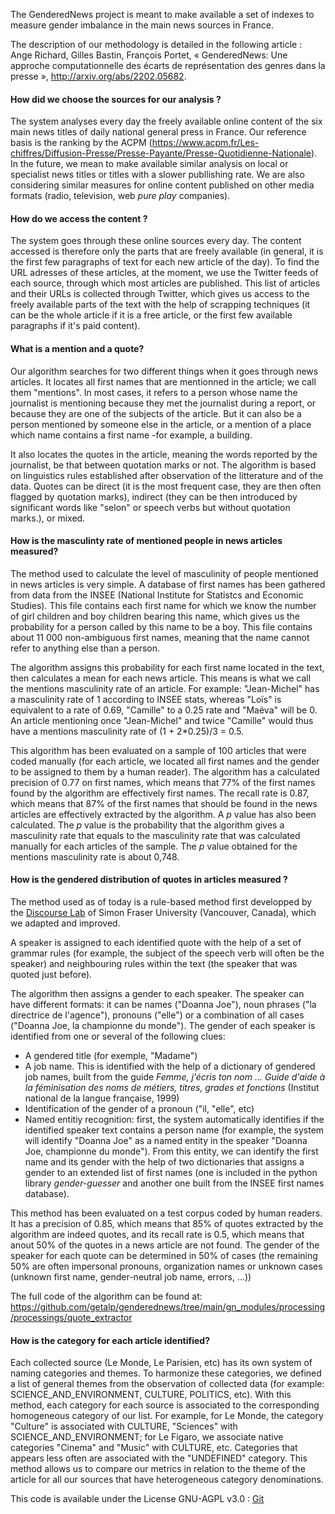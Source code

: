 The GenderedNews project is meant to make available a set of indexes to measure gender imbalance in the main news sources in France. 

The description of our methodology is detailed in the following article :
Ange Richard, Gilles Bastin, François Portet, « GenderedNews: Une approche computationnelle des écarts de représentation des genres dans la presse »,  http://arxiv.org/abs/2202.05682.



<h4>How did we choose the sources for our analysis ?</h4>

The system analyses every day the freely available online content of the six main news titles of daily national general press in France. Our reference basis is the ranking by the ACPM (<a href="https://www.acpm.fr/Les-chiffres/Diffusion-Presse/Presse-Payante/Presse-Quotidienne-Nationale">https://www.acpm.fr/Les-chiffres/Diffusion-Presse/Presse-Payante/Presse-Quotidienne-Nationale</a>). In the future, we mean to make available similar analysis on local or specialist news titles or titles with a slower publlishing rate. We are also considering similar measures for online content published on other media formats (radio, television, web <i>pure play</i> companies).

<h4>How do we access the content ?</h4>

The system goes through these online sources every day. The content accessed is therefore only the parts that are freely available (in general, it is the first few paragraphs of text for each new article of the day). To find the URL adresses of these articles, at the moment, we use the Twitter feeds of each source, through which most articles are published. This list of articles and their URLs is collected through Twitter, which gives us access to the freely available parts of the text with the help of scrapping techniques (it can be the whole article if it is a free article, or the first few available paragraphs if it's paid content).

<h4>What is a mention and a quote?</h4>

Our algorithm searches for two different things when it goes through news articles. It locates all first names that are mentionned in the article; we call them "mentions". In most cases, it refers to a person whose name the journalist is mentioning because they met the journalist during a report, or because they are one of the subjects of the article. But it can also be a person mentioned by someone else in the article, or a mention of a place which name contains a first name -for example, a building.

It also locates the quotes in the article, meaning the words reported by the journalist, be that between quotation marks or not. The algorithm is based on linguistics rules established after observation of the litterature and of the data. Quotes can be direct (it is the most frequent case, they are then often flagged by quotation marks), indirect (they can be then introduced by significant words like "selon" or speech verbs but without quotation marks.), or mixed.


<h4> How is the masculinty rate of mentioned people in news articles measured?</h4>

The method used to calculate the level of masculinity of people mentioned in news articles is very simple. A database of first names has been gathered from data from the INSEE (National Institute for Statistcs and Economic Studies). This file contains each first name for which we know the number of girl children and boy children bearing this name, which gives us the probability for a person called by this name to be a boy. This file contains about 11 000 non-ambiguous first names, meaning that the name cannot refer to anything else than a person.

The algorithm assigns this probability for each first name located in the text, then calculates a mean for each news article. This means is what we call the mentions masculinity rate of an article. For example: "Jean-Michel" has a masculinity rate of 1 according to INSEE stats, whereas "Loïs" is equivalent to a rate of 0.69, "Camille" to a 0.25 rate and "Maëva" will be 0. An article mentioning once "Jean-Michel" and twice "Camille" would thus have a mentions masculinity rate of (1 + 2*0.25)/3 = 0.5.

This algorithm has been evaluated on a sample of 100 articles that were coded manually (for each article, we located all first names and the gender to be assigned to them by a human reader). The algorithm has a calculated precision of 0.77 on first names, which means that 77% of the first names found by the algorithm are effectively first names. The recall rate is 0.87, which means that 87% of the first names that should be found in the news articles are effectively extracted by the algorithm. A <i>p</i> value has also been calculated. The <i>p</i> value is the probability that the algorithm gives a masculinity rate that equals to the masculinity rate that was calculated manually for each articles of the sample. The <i>p</i> value obtained for the mentions masculinity rate is about 0,748.

<h4> How is the gendered distribution of quotes in articles measured ?</h4>

The method used as of today is a rule-based method first developped by the <a href="http://www.sfu.ca/discourse-lab.html">Discourse Lab</a> of Simon Fraser University (Vancouver, Canada), which we adapted and improved.

A speaker is assigned to each identified quote with the help of a set of grammar rules (for example, the subject of the speech verb will often be the speaker) and neighbouring rules within the text (the speaker that was quoted just before).

The algorithm then assigns a gender to each speaker. The speaker can have different formats: it can be names ("Doanna Joe"), noun phrases ("la directrice de l'agence"), pronouns ("elle") or a combination of all cases ("Doanna Joe, la championne du monde"). The gender of each speaker is identified from one or several of the following clues: 
<ul>
<li>A gendered title (for exemple, "Madame")</li>
<li>A job name. This is identified with the help of a dictionary of gendered job names, built from the guide <i>Femme, j'écris ton nom … Guide d'aide à la féminisation des noms de métiers, titres, grades et fonctions</i>  (Institut national de la langue française, 1999)</li>
<li>Identification of the gender of a pronoun ("il, "elle", etc)</li>
<li>Named entitiy recognition: first, the system automatically identifies if the identified speaker text contains a person name (for example, the system will identify "Doanna Joe" as a named entity in the speaker "Doanna Joe, championne du monde"). From this entity, we can identify the first name and its gender with the help of two dictionaries that assigns a gender to an extended list of first names (one is included in the python library <i>gender-guesser</i> and another one built from the INSEE first names database).</li>
</ul>

This method has been evaluated on a test corpus coded by human readers. It has a precision of 0.85, which means that 85% of quotes extracted by the algorithm are indeed quotes, and its recall rate is 0.5, which means that anout 50% of the quotes in a news article are not found. The gender of the speaker for each quote can be determined in 50% of cases (the remaining 50% are often impersonal pronouns, organization names or unknown cases (unknown first name, gender-neutral job name, errors, ...))

The full code of the algorithm can be found at: <a href="https://github.com/getalp/genderednews/tree/main/gn_modules/processing/processings/quote_extractor">https://github.com/getalp/genderednews/tree/main/gn_modules/processing/processings/quote_extractor</a>

<h4>How is the category for each article identified?</h4> 

Each collected source (Le Monde, Le Parisien, etc) has its own system of naming categories and themes. To harmonize these categories, we defined a list of general themes from the observation of collected data (for example: SCIENCE_AND_ENVIRONMENT, CULTURE, POLITICS, etc). With this method, each category for each source is associated to the corresponding homogeneous category of our list. For example, for Le Monde, the category "Culture" is associated with CULTURE, "Sciences" with SCIENCE_AND_ENVIRONMENT; for Le Figaro, we associate native categories "Cinema" and "Music" with CULTURE, etc. Categories that appears less often are associated with the "UNDEFINED" category. This method allows us to compare our metrics in relation to the theme of the article for all our sources that have heterogeneous category denominations.


This code is available under the License GNU-AGPL v3.0 : <a href="https://github.com/getalp/genderednews">Git</a>
